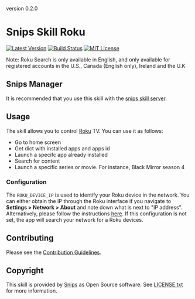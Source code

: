 version 0.2.0
# Snips Skill Roku

[![Latest Version](https://img.shields.io/pypi/v/snipsroku.svg)](https://pypi.python.org/pypi/snipsroku/)
[![Build Status](https://travis-ci.org/snipsco/snips-skill-roku.svg)](https://travis-ci.org/snipsco/snips-skill-roku)
[![MIT License](https://img.shields.io/badge/license-MIT-blue.svg)](https://raw.githubusercontent.com/snipsco/snips-skill-roku/master/LICENSE.txt)

Note: Roku Search is only available in English, and only available for registered accounts in the U.S., Canada (English only), Ireland and the U.K


## Snips Manager

It is recommended that you use this skill with the [snips skill server]().

## Usage

The skill allows you to control [Roku](https://www.roku.com/) TV. You can use it as follows:
 - Go to home screen
 - Get dict with installed apps and apps id
 - Launch a specifc app already installed
 - Search for content
 - Launch a specific series or movie. For instance, Black Mirror season 4

### Configuration

The `ROKU_DEVICE_IP` is used to identify your Roku device in the network. You can either obtain the IP through the Roku interface
if you navigate to **Settings > Network > About** and note down what is next to "IP address". Alternatively, please follow the instructions
 [here](https://sdkdocs.roku.com/display/sdkdoc/External+Control+API#ExternalControlAPI-SSDP(SimpleServiceDiscoveryProtocol)).
If this configuration is not set, the app will search your network for a Roku devices.

## Contributing

Please see the [Contribution Guidelines](https://github.com/snipsco/snips-skill-roku/blob/master/CONTRIBUTING.md).

## Copyright

This skill is provided by [Snips](https://www.snips.ai) as Open Source software. See [LICENSE.txt](https://github.com/snipsco/snips-skill-roku/blob/master/LICENSE.txt) for more
information.
